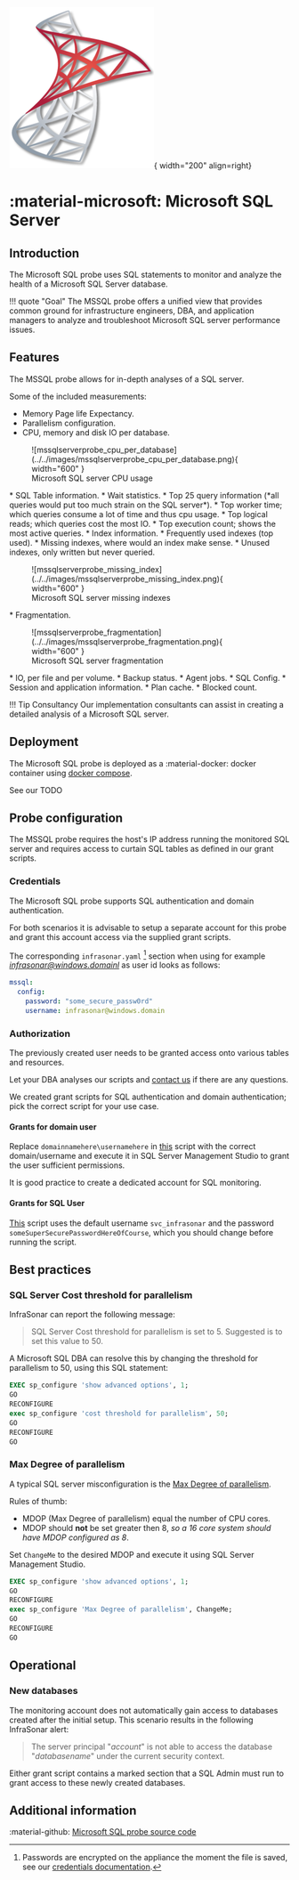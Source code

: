 ![mssql-probe](../../images/probe_mssql.png){ width="200" align=right}

# :material-microsoft: Microsoft SQL Server

## Introduction

The Microsoft SQL probe uses SQL statements to monitor and analyze the health of a Microsoft SQL Server database.

!!! quote "Goal"
    The MSSQL probe offers a unified view that provides common ground for infrastructure engineers, DBA, and application managers to analyze and troubleshoot Microsoft SQL server performance issues.

## Features

The MSSQL probe allows for in-depth analyses of a SQL server.

Some of the included measurements:

* Memory Page life Expectancy.
* Parallelism configuration.
* CPU, memory and disk IO per database.
<figure markdown>
  ![mssqlserverprobe_cpu_per_database](../../images/mssqlserverprobe_cpu_per_database.png){ width="600" }
  <figcaption>Microsoft SQL server CPU usage</figcaption>
</figure>
* SQL Table information.
* Wait statistics.
* Top 25 query information (*all queries would put too much strain on the SQL server*).
  * Top worker time; which queries consume a lot of time and thus cpu usage.
  * Top logical reads; which queries cost the most IO.
  * Top execution count; shows the most active queries.
* Index information.
  * Frequently used indexes (top used).
  * Missing indexes, where would an index make sense.
  * Unused indexes, only written but never queried.
<figure markdown>
  ![mssqlserverprobe_missing_index](../../images/mssqlserverprobe_missing_index.png){ width="600" }
  <figcaption>Microsoft SQL server missing indexes</figcaption>
</figure>
* Fragmentation.
<figure markdown>
  ![mssqlserverprobe_fragmentation](../../images/mssqlserverprobe_fragmentation.png){ width="600" }
  <figcaption>Microsoft SQL server fragmentation</figcaption>
</figure>
* IO, per file and per volume.
* Backup status.
* Agent jobs.
* SQL Config.
* Session and application information.
* Plan cache.
* Blocked count.

!!! Tip Consultancy
    Our implementation consultants can assist in creating a detailed analysis of a Microsoft SQL server.

## Deployment

The Microsoft SQL probe is deployed as a :material-docker: docker container using [docker compose](appliance/docker_compose.md).

See our TODO

## Probe configuration

The MSSQL probe requires the host's IP address running the monitored SQL server and requires access to curtain SQL tables as defined in our grant scripts.

### Credentials

The Microsoft SQL probe supports SQL authentication and domain authentication.

For both scenarios it is advisable to setup a separate account for this probe and grant this account access via the supplied grant scripts.

The corresponding `infrasonar.yaml` [^1] section when using for example *infrasonar@windows.domainl* as user id looks as follows:

```yaml
mssql:
  config:
    password: "some_secure_passw0rd"
    username: infrasonar@windows.domain
```
[^1]: Passwords are encrypted on the appliance the moment the file is saved, see our [credentials documentation](appliance/credentials.md).

### Authorization  

The previously created user needs to be granted access onto various tables and resources.

Let your DBA analyses our scripts and [contact us](../../images/support.png) if there are any questions.

We created grant scripts for SQL authentication and domain authentication; pick the correct script for your use case.

#### Grants for domain user

Replace `domainnamehere\usernamehere` in [this](mssql/grantsfordomainuser.sql) script with the correct domain/username and execute it in SQL Server Management Studio to grant the user sufficient permissions.

It is good practice to create a dedicated account for SQL monitoring.

#### Grants for SQL User

[This](mssql/grantsforsqluser.sql) script uses the default username `svc_infrasonar` and the password `someSuperSecurePasswordHereOfCourse`, which you should change before running the script.

## Best practices

### SQL Server Cost threshold for parallelism

InfraSonar can report the following message:

> SQL Server Cost threshold for parallelism is set to 5. Suggested is to set this value to 50.

A Microsoft SQL DBA can resolve this by changing the threshold for parallelism to 50, using this SQL statement:

```sql
EXEC sp_configure 'show advanced options', 1;
GO
RECONFIGURE
exec sp_configure 'cost threshold for parallelism', 50;
GO
RECONFIGURE
GO
```

### Max Degree of parallelism

A typical SQL server misconfiguration is the [Max Degree of parallelism](https://docs.microsoft.com/en-us/sql/database-engine/configure-windows/configure-the-max-degree-of-parallelism-server-configuration-option?view=sql-server-ver15).

Rules of thumb:

* MDOP (Max Degree of parallelism) equal the number of CPU cores.
* MDOP should **not** be set greater then 8, _so a 16 core system should have MDOP configured as 8_.

Set `ChangeMe` to the desired MDOP and execute it using SQL Server Management Studio.

```sql
EXEC sp_configure 'show advanced options', 1;
GO
RECONFIGURE
exec sp_configure 'Max Degree of parallelism', ChangeMe;
GO
RECONFIGURE
GO
```

## Operational

### New databases

The monitoring account does not automatically gain access to databases created after the initial setup. 
This scenario results in the following InfraSonar alert:

> The server principal "_account_" is not able to access the database "_databasename_" under the current security context.

Either grant script contains a marked section that a SQL Admin must run to grant access to these newly created databases.

## Additional information

:material-github: [Microsoft SQL probe source code](https://github.com/infrasonar/mssql-probe)
